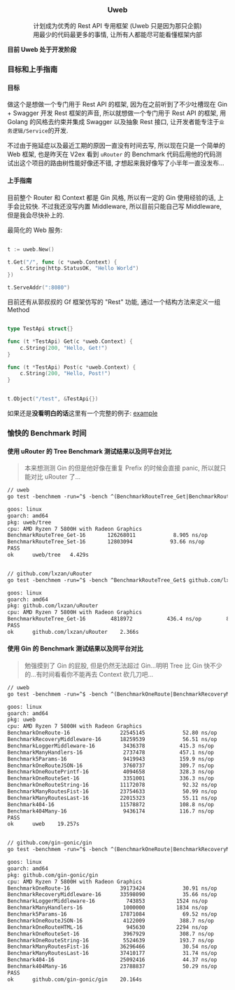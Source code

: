 <p align="center">
  <h3 align="center">Uweb</h3>
  <p align="center">
    计划成为优秀的 Rest API 专用框架 (Uweb 只是因为那只企鹅)
    <br />
    用最少的代码最更多的事情, 让所有人都能尽可能看懂框架内部
  </p>
</p>

**目前 Uweb 处于开发阶段**

### 目标和上手指南

#### 目标

做这个是想做一个专门用于 Rest API 的框架, 因为在之前听到了不少吐槽现在 Gin + Swagger 开发 Rest 框架的声音, 所以就想做一个专门用于 Rest API 的框架, 用 Golang 的风格去约束并集成 Swagger 以及抽象 Rest 接口, 让开发者能专注于`业务逻辑/Service`的开发. 

不过由于拖延症以及最近工期的原因一直没有时间去写, 所以现在只是一个简单的 Web 框架, 也是昨天在 V2ex 看到 `uRouter` 的 Benchmark 代码后用他的代码测试出这个项目的路由树性能好像还不错, 才想起来我好像写了小半年一直没发布...

#### 上手指南

目前整个 Router 和 Context 都是 Gin 风格, 所以有一定的 Gin 使用经验的话, 上手会比较快. 不过我还没写内置 Middleware, 所以目前只能自己写 Middleware, 但是我会尽快补上的.

最简化的 Web 服务:

```go

t := uweb.New()

t.Get("/", func (c *uweb.Context) {
    c.String(http.StatusOK, "Hello World")
})

t.ServeAddr(":8080")

```

目前还有从郭叔叔的 Gf 框架仿写的 "Rest" 功能, 通过一个结构方法来定义一组 Method

```go

type TestApi struct{}

func (t *TestApi) Get(c *uweb.Context) {
	c.String(200, "Hello, Get!")
}

func (t *TestApi) Post(c *uweb.Context) {
	c.String(200, "Hello, Post!")
}


t.Object("/test", &TestApi{})

```

如果还是**没看明白的话**这里有一个完整的例子: [example](https://github.com/ClarkQAQ/uweb/tree/master/_example/base)


### 愉快的 Benchmark 时间

#### 使用 uRouter 的 Tree Benchmark 测试结果以及同平台对比

> 本来想测测 Gin 的但是他好像在重复 Prefix 的时候会直接 panic, 所以就只能对比 uRouter 了...

```txt
// uweb
go test -benchmem -run=^$ -bench ^(BenchmarkRouteTree_Get|BenchmarkRouteTree_Set)$ uweb/tree

goos: linux
goarch: amd64
pkg: uweb/tree
cpu: AMD Ryzen 7 5800H with Radeon Graphics         
BenchmarkRouteTree_Get-16    	126268011	         8.905 ns/op	       0 B/op	       0 allocs/op
BenchmarkRouteTree_Set-16    	12803094	        93.66 ns/op	       1 B/op	       0 allocs/op
PASS
ok  	uweb/tree	4.429s


// github.com/lxzan/uRouter
go test -benchmem -run=^$ -bench ^BenchmarkRouteTree_Get$ github.com/lxzan/uRouter

goos: linux
goarch: amd64
pkg: github.com/lxzan/uRouter
cpu: AMD Ryzen 7 5800H with Radeon Graphics         
BenchmarkRouteTree_Get-16    	 4818972	       436.4 ns/op	      80 B/op	       1 allocs/op
PASS
ok  	github.com/lxzan/uRouter	2.366s
```


#### 使用 Gin 的 Benchmark 测试结果以及同平台对比

> 勉强摸到了 Gin 的屁股, 但是仍然无法超过 Gin...明明 Tree 比 Gin 快不少的...有时间看看你不能再去 Context 砍几刀吧...

```txt
// uweb
go test -benchmem -run=^$ -bench ^(BenchmarkOneRoute|BenchmarkRecoveryMiddleware|BenchmarkLoggerMiddleware|BenchmarkManyHandlers|Benchmark5Params|BenchmarkOneRouteJSON|BenchmarkOneRoutePrintf|BenchmarkOneRouteSet|BenchmarkOneRouteString|BenchmarkManyRoutesFist|BenchmarkManyRoutesLast|Benchmark404|Benchmark404Many)$ uweb

goos: linux
goarch: amd64
pkg: uweb
cpu: AMD Ryzen 7 5800H with Radeon Graphics         
BenchmarkOneRoute-16              	22545145	        52.80 ns/op	       0 B/op	       0 allocs/op
BenchmarkRecoveryMiddleware-16    	18259539	        56.51 ns/op	       0 B/op	       0 allocs/op
BenchmarkLoggerMiddleware-16      	 3436378	       415.3 ns/op	      44 B/op	       3 allocs/op
BenchmarkManyHandlers-16          	 2737478	       457.1 ns/op	      44 B/op	       3 allocs/op
Benchmark5Params-16               	 9419943	       159.9 ns/op	      48 B/op	       1 allocs/op
BenchmarkOneRouteJSON-16          	 3760737	       309.7 ns/op	      32 B/op	       2 allocs/op
BenchmarkOneRoutePrintf-16        	 4094658	       328.3 ns/op	      96 B/op	       2 allocs/op
BenchmarkOneRouteSet-16           	 3351001	       336.3 ns/op	     336 B/op	       2 allocs/op
BenchmarkOneRouteString-16        	11172078	        92.32 ns/op	       0 B/op	       0 allocs/op
BenchmarkManyRoutesFist-16        	23754633	        50.99 ns/op	       0 B/op	       0 allocs/op
BenchmarkManyRoutesLast-16        	22015323	        55.11 ns/op	       0 B/op	       0 allocs/op
Benchmark404-16                   	11578872	       108.8 ns/op	       8 B/op	       1 allocs/op
Benchmark404Many-16               	 9436174	       116.7 ns/op	       8 B/op	       1 allocs/op
PASS
ok  	uweb	19.257s


// github.com/gin-gonic/gin
go test -benchmem -run=^$ -bench ^(BenchmarkOneRoute|BenchmarkRecoveryMiddleware|BenchmarkLoggerMiddleware|BenchmarkManyHandlers|Benchmark5Params|BenchmarkOneRouteJSON|BenchmarkOneRouteHTML|BenchmarkOneRouteSet|BenchmarkOneRouteString|BenchmarkManyRoutesFist|BenchmarkManyRoutesLast|Benchmark404|Benchmark404Many)$ github.com/gin-gonic/gin

goos: linux
goarch: amd64
pkg: github.com/gin-gonic/gin
cpu: AMD Ryzen 7 5800H with Radeon Graphics         
BenchmarkOneRoute-16              	39173424	        30.91 ns/op	       0 B/op	       0 allocs/op
BenchmarkRecoveryMiddleware-16    	33598090	        35.66 ns/op	       0 B/op	       0 allocs/op
BenchmarkLoggerMiddleware-16      	  743853	      1524 ns/op	     220 B/op	       8 allocs/op
BenchmarkManyHandlers-16          	 1000000	      1834 ns/op	     220 B/op	       8 allocs/op
Benchmark5Params-16               	17871084	        69.52 ns/op	       0 B/op	       0 allocs/op
BenchmarkOneRouteJSON-16          	 4122009	       388.7 ns/op	      48 B/op	       3 allocs/op
BenchmarkOneRouteHTML-16          	  945630	      2294 ns/op	     256 B/op	       9 allocs/op
BenchmarkOneRouteSet-16           	 3967929	       308.7 ns/op	     336 B/op	       2 allocs/op
BenchmarkOneRouteString-16        	 5524639	       193.7 ns/op	      48 B/op	       1 allocs/op
BenchmarkManyRoutesFist-16        	36296466	        30.54 ns/op	       0 B/op	       0 allocs/op
BenchmarkManyRoutesLast-16        	37410177	        31.74 ns/op	       0 B/op	       0 allocs/op
Benchmark404-16                   	25092416	        44.37 ns/op	       0 B/op	       0 allocs/op
Benchmark404Many-16               	23788837	        50.29 ns/op	       0 B/op	       0 allocs/op
PASS
ok  	github.com/gin-gonic/gin	20.164s
```
